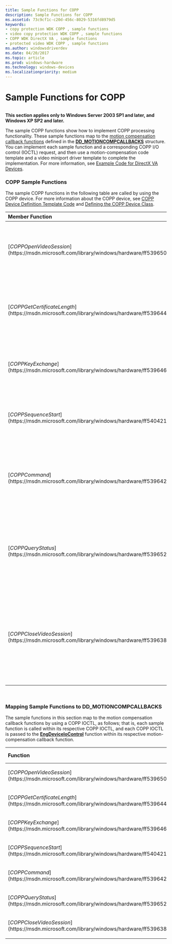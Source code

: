 ```yaml
---
title: Sample Functions for COPP
description: Sample Functions for COPP
ms.assetid: 73c9cf1c-c20d-456c-8029-5316fd8979d5
keywords:
- copy protection WDK COPP , sample functions
- video copy protection WDK COPP , sample functions
- COPP WDK DirectX VA , sample functions
- protected video WDK COPP , sample functions
ms.author: windowsdriverdev
ms.date: 04/20/2017
ms.topic: article
ms.prod: windows-hardware
ms.technology: windows-devices
ms.localizationpriority: medium
---
```


# Sample Functions for COPP


## <span id="ddk_sample_functions_for_copp_gg"></span><span id="DDK_SAMPLE_FUNCTIONS_FOR_COPP_GG"></span>


**This section applies only to Windows Server 2003 SP1 and later, and Windows XP SP2 and later.**

The sample COPP functions show how to implement COPP processing functionality. These sample functions map to the [motion compensation callback functions](motion-compensation-callbacks.md) defined in the [**DD\_MOTIONCOMPCALLBACKS**](https://msdn.microsoft.com/library/windows/hardware/ff551660) structure. You can implement each sample function and a corresponding COPP I/O control (IOCTL) request, and then use a motion-compensation code template and a video miniport driver template to complete the implementation. For more information, see [Example Code for DirectX VA Devices](example-code-for-directx-va-devices.md).

### <span id="COPP_Sample_Functions"></span><span id="copp_sample_functions"></span><span id="COPP_SAMPLE_FUNCTIONS"></span>COPP Sample Functions

The sample COPP functions in the following table are called by using the COPP device. For more information about the COPP device, see [COPP Device Definition Template Code](copp-device-definition-template-code.md) and [Defining the COPP Device Class](defining-the-copp-device-class.md).

<table>
<colgroup>
<col width="50%" />
<col width="50%" />
</colgroup>
<thead>
<tr class="header">
<th align="left">Member Function</th>
<th align="left">Description</th>
</tr>
</thead>
<tbody>
<tr class="odd">
<td align="left"><p>[<em>COPPOpenVideoSession</em>](https://msdn.microsoft.com/library/windows/hardware/ff539650)</p></td>
<td align="left"><p>Initializes the COPP device used for the current video session.</p></td>
</tr>
<tr class="even">
<td align="left"><p>[<em>COPPGetCertificateLength</em>](https://msdn.microsoft.com/library/windows/hardware/ff539644)</p></td>
<td align="left"><p>Retrieves the size, in bytes, of the certificate used by the graphics hardware.</p></td>
</tr>
<tr class="odd">
<td align="left"><p>[<em>COPPKeyExchange</em>](https://msdn.microsoft.com/library/windows/hardware/ff539646)</p></td>
<td align="left"><p>Retrieves the digital certificate used by the graphics hardware.</p></td>
</tr>
<tr class="even">
<td align="left"><p>[<em>COPPSequenceStart</em>](https://msdn.microsoft.com/library/windows/hardware/ff540421)</p></td>
<td align="left"><p>Sets the current video session to protected mode.</p></td>
</tr>
<tr class="odd">
<td align="left"><p>[<em>COPPCommand</em>](https://msdn.microsoft.com/library/windows/hardware/ff539642)</p></td>
<td align="left"><p>Sets the protection level on the physical connector associated with the COPP device.</p></td>
</tr>
<tr class="even">
<td align="left"><p>[<em>COPPQueryStatus</em>](https://msdn.microsoft.com/library/windows/hardware/ff539652)</p></td>
<td align="left"><p>Retrieves status on a protected video session that is associated with a COPP device.</p></td>
</tr>
<tr class="odd">
<td align="left"><p>[<em>COPPCloseVideoSession</em>](https://msdn.microsoft.com/library/windows/hardware/ff539638)</p></td>
<td align="left"><p>Closes the COPP device object and instructs the driver to release hardware resources associated with the COPP device.</p></td>
</tr>
</tbody>
</table>

 

### <span id="Mapping_Sample_Functions_to_DD_MOTIONCOMPCALLBACKS"></span><span id="mapping_sample_functions_to_dd_motioncompcallbacks"></span><span id="MAPPING_SAMPLE_FUNCTIONS_TO_DD_MOTIONCOMPCALLBACKS"></span>Mapping Sample Functions to DD\_MOTIONCOMPCALLBACKS

The sample functions in this section map to the motion compensation callback functions by using a COPP IOCTL, as follows; that is, each sample function is called within its respective COPP IOCTL, and each COPP IOCTL is passed to the [**EngDeviceIoControl**](https://msdn.microsoft.com/library/windows/hardware/ff564838) function within its respective motion-compensation callback function.

<table>
<colgroup>
<col width="33%" />
<col width="33%" />
<col width="33%" />
</colgroup>
<thead>
<tr class="header">
<th align="left">Function</th>
<th align="left">IOCTL</th>
<th align="left">DD_MOTIONCOMPCALLBACKS member</th>
</tr>
</thead>
<tbody>
<tr class="odd">
<td align="left"><p>[<em>COPPOpenVideoSession</em>](https://msdn.microsoft.com/library/windows/hardware/ff539650)</p></td>
<td align="left"><p>[<strong>IOCTL_COPP_OpenDevice</strong>](https://msdn.microsoft.com/library/windows/hardware/ff567768)</p></td>
<td align="left"><p><strong>CreateMoComp</strong></p></td>
</tr>
<tr class="even">
<td align="left"><p>[<em>COPPGetCertificateLength</em>](https://msdn.microsoft.com/library/windows/hardware/ff539644)</p></td>
<td align="left"><p>[<strong>IOCTL_COPP_GetCertificateLength</strong>](https://msdn.microsoft.com/library/windows/hardware/ff567765)</p></td>
<td align="left"><p><strong>RenderMoComp</strong></p></td>
</tr>
<tr class="odd">
<td align="left"><p>[<em>COPPKeyExchange</em>](https://msdn.microsoft.com/library/windows/hardware/ff539646)</p></td>
<td align="left"><p>[<strong>IOCTL_COPP_KeyExchange</strong>](https://msdn.microsoft.com/library/windows/hardware/ff567766)</p></td>
<td align="left"><p><strong>RenderMoComp</strong></p></td>
</tr>
<tr class="even">
<td align="left"><p>[<em>COPPSequenceStart</em>](https://msdn.microsoft.com/library/windows/hardware/ff540421)</p></td>
<td align="left"><p>[<strong>IOCTL_COPP_StartSequence</strong>](https://msdn.microsoft.com/library/windows/hardware/ff567781)</p></td>
<td align="left"><p><strong>RenderMoComp</strong></p></td>
</tr>
<tr class="odd">
<td align="left"><p>[<em>COPPCommand</em>](https://msdn.microsoft.com/library/windows/hardware/ff539642)</p></td>
<td align="left"><p>[<strong>IOCTL_COPP_Command</strong>](https://msdn.microsoft.com/library/windows/hardware/ff567762)</p></td>
<td align="left"><p><strong>RenderMoComp</strong></p></td>
</tr>
<tr class="even">
<td align="left"><p>[<em>COPPQueryStatus</em>](https://msdn.microsoft.com/library/windows/hardware/ff539652)</p></td>
<td align="left"><p>[<strong>IOCTL_COPP_Status</strong>](https://msdn.microsoft.com/library/windows/hardware/ff567783)</p></td>
<td align="left"><p><strong>RenderMoComp</strong></p></td>
</tr>
<tr class="odd">
<td align="left"><p>[<em>COPPCloseVideoSession</em>](https://msdn.microsoft.com/library/windows/hardware/ff539638)</p></td>
<td align="left"><p>[<strong>IOCTL_COPP_CloseDevice</strong>](https://msdn.microsoft.com/library/windows/hardware/ff567759)</p></td>
<td align="left"><p><strong>DestroyMoComp</strong></p></td>
</tr>
</tbody>
</table>

 

 

 





